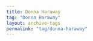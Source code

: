 ```yaml
---
title: Donna Haraway
tag: "Donna Haraway"
layout: archive-tags
permalink: "tag/donna-haraway"
---
```

